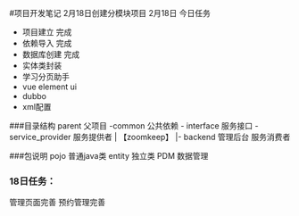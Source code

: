#项目开发笔记
2月18日创建分模块项目
2月18日 今日任务
* 项目建立 完成
* 依赖导入 完成
* 数据库创建 完成
* 实体类封装
* 学习分页助手
* vue element ui
* dubbo
* xml配置

###目录结构
parent 父项目
        -common 公共依赖 - interface 服务接口 - service_provider 服务提供者
                                       |                 【zoomkeep】
                                       |- backend 管理后台 服务消费者
                                       
###包说明
pojo 普通java类
entity 独立类
PDM  数据管理

### 18日任务：
管理页面完善
预约管理完善